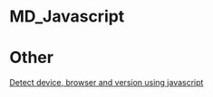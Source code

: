 # MD_Javascript


# Other
[Detect device, browser and version using javascript](https://medium.com/creative-technology-concepts-code/detect-device-browser-and-version-using-javascript-8b511906745)